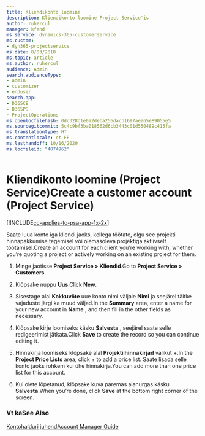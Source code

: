```yaml
---
title: Kliendikonto loomine
description: Kliendikonto loomine Project Service'is
author: ruhercul
manager: kfend
ms.service: dynamics-365-customerservice
ms.custom:
- dyn365-projectservice
ms.date: 8/03/2018
ms.topic: article
ms.author: ruhercul
audience: Admin
search.audienceType:
- admin
- customizer
- enduser
search.app:
- D365CE
- D365PS
- ProjectOperations
ms.openlocfilehash: 0dc328d1e0a2deba256dacb1697aee65e89055e5
ms.sourcegitcommit: 5c4c9bf3ba018562d6cb3443c01d550489c415fa
ms.translationtype: HT
ms.contentlocale: et-EE
ms.lasthandoff: 10/16/2020
ms.locfileid: "4074962"
---
```

# <a name="create-a-customer-account-project-service"></a><span data-ttu-id="f210b-103">Kliendikonto loomine (Project Service)</span><span class="sxs-lookup"><span data-stu-id="f210b-103">Create a customer account (Project Service)</span></span>

[!INCLUDE[cc-applies-to-psa-app-1x-2x](../includes/cc-applies-to-psa-app-1x-2x.md)]

<span data-ttu-id="f210b-104">Saate luua konto iga kliendi jaoks, kellega töötate, olgu see projekti hinnapakkumise tegemisel või olemasoleva projektiga aktiivselt töötamisel.</span><span class="sxs-lookup"><span data-stu-id="f210b-104">Create an account for each client you’re working with, whether you’re quoting a project or actively working on an existing project for them.</span></span>  
  
1.  <span data-ttu-id="f210b-105">Minge jaotisse **Project Service > Kliendid**.</span><span class="sxs-lookup"><span data-stu-id="f210b-105">Go to **Project Service > Customers**.</span></span>  
  
2.  <span data-ttu-id="f210b-106">Klõpsake nuppu **Uus**.</span><span class="sxs-lookup"><span data-stu-id="f210b-106">Click **New**.</span></span>  
  
3.  <span data-ttu-id="f210b-107">Sisestage alal **Kokkuvõte** uue konto nimi väljale **Nimi** ja seejärel täitke vajaduste järgi ka muud väljad.</span><span class="sxs-lookup"><span data-stu-id="f210b-107">In the **Summary** area, enter a name for your new account in **Name** , and then fill in the other fields as necessary.</span></span>  
  
4.  <span data-ttu-id="f210b-108">Klõpsake kirje loomiseks käsku **Salvesta** , seejärel saate selle redigeerimist jätkata.</span><span class="sxs-lookup"><span data-stu-id="f210b-108">Click **Save** to create the record so you can continue editing it.</span></span>  
  
5.  <span data-ttu-id="f210b-109">Hinnakirja loomiseks klõpsake alal **Projekti hinnakirjad** valikut +.</span><span class="sxs-lookup"><span data-stu-id="f210b-109">In the **Project Price Lists** area, click + to add a price list.</span></span> <span data-ttu-id="f210b-110">Saate lisada selle konto jaoks rohkem kui ühe hinnakirja.</span><span class="sxs-lookup"><span data-stu-id="f210b-110">You can add more than one price list for this account.</span></span>  
  
6.  <span data-ttu-id="f210b-111">Kui olete lõpetanud, klõpsake kuva paremas alanurgas käsku **Salvesta**.</span><span class="sxs-lookup"><span data-stu-id="f210b-111">When you’re done, click **Save** at the bottom right corner of the screen.</span></span>  
  
### <a name="see-also"></a><span data-ttu-id="f210b-112">Vt ka</span><span class="sxs-lookup"><span data-stu-id="f210b-112">See Also</span></span>  
 [<span data-ttu-id="f210b-113">Kontohalduri juhend</span><span class="sxs-lookup"><span data-stu-id="f210b-113">Account Manager Guide</span></span>](../psa/account-manager-guide.md)
